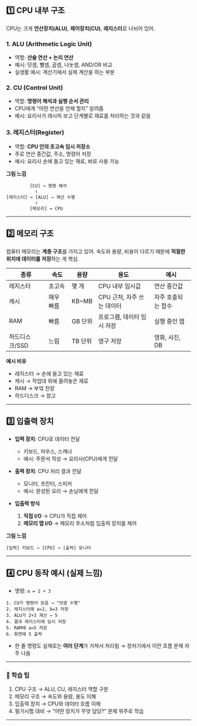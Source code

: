 <h2 id="1️⃣-cpu-내부-구조">1️⃣ CPU 내부 구조</h2>
<p>CPU는 크게 <strong>연산장치(ALU)</strong>, <strong>제어장치(CU)</strong>, <strong>레지스터</strong>로 나뉘어 있어.</p>
<h3 id="1-alu-arithmetic-logic-unit">1. ALU (Arithmetic Logic Unit)</h3>
<ul>
<li>역할: <strong>산술 연산 + 논리 연산</strong></li>
<li>예시: 덧셈, 뺄셈, 곱셈, 나눗셈, AND/OR 비교</li>
<li>실생활 예시: 계산기에서 실제 계산을 하는 부분</li>
</ul>
<h3 id="2-cu-control-unit">2. CU (Control Unit)</h3>
<ul>
<li>역할: <strong>명령어 해석과 실행 순서 관리</strong></li>
<li>CPU에게 “어떤 연산을 언제 할지” 알려줌</li>
<li>예시: 요리사가 레시피 보고 단계별로 재료를 처리하는 것과 같음</li>
</ul>
<h3 id="3-레지스터register">3. 레지스터(Register)</h3>
<ul>
<li>역할: <strong>CPU 안의 초고속 임시 저장소</strong></li>
<li>주로 연산 중간값, 주소, 명령어 저장</li>
<li>예시: 요리사 손에 들고 있는 재료, 바로 사용 가능</li>
</ul>
<p><strong>그림 느낌</strong></p>
<pre><code>         [CU] → 명령 해석
           ↓
[레지스터] ↔ [ALU] → 계산 수행
           ↓
         [메모리] ↔ CPU</code></pre><hr />
<h2 id="2️⃣-메모리-구조">2️⃣ 메모리 구조</h2>
<p>컴퓨터 메모리는 <strong>계층 구조</strong>를 가지고 있어.
속도와 용량, 비용이 다르기 때문에 <strong>적절한 위치에 데이터를 저장</strong>하는 게 핵심.</p>
<table>
<thead>
<tr>
<th>종류</th>
<th>속도</th>
<th>용량</th>
<th>용도</th>
<th>예시</th>
</tr>
</thead>
<tbody><tr>
<td>레지스터</td>
<td>초고속</td>
<td>몇 개</td>
<td>CPU 내부 임시값</td>
<td>연산 중간값</td>
</tr>
<tr>
<td>캐시</td>
<td>매우 빠름</td>
<td>KB~MB</td>
<td>CPU 근처, 자주 쓰는 데이터</td>
<td>자주 호출되는 함수</td>
</tr>
<tr>
<td>RAM</td>
<td>빠름</td>
<td>GB 단위</td>
<td>프로그램, 데이터 임시 저장</td>
<td>실행 중인 앱</td>
</tr>
<tr>
<td>하드디스크/SSD</td>
<td>느림</td>
<td>TB 단위</td>
<td>영구 저장</td>
<td>영화, 사진, DB</td>
</tr>
</tbody></table>
<p><strong>예시 비유</strong></p>
<ul>
<li>레지스터 → 손에 들고 있는 재료</li>
<li>캐시 → 작업대 위에 올려놓은 재료</li>
<li>RAM → 부엌 찬장</li>
<li>하드디스크 → 창고</li>
</ul>
<hr />
<h2 id="3️⃣-입출력-장치">3️⃣ 입출력 장치</h2>
<ul>
<li><p><strong>입력 장치</strong>: CPU로 데이터 전달</p>
<ul>
<li>키보드, 마우스, 스캐너</li>
<li>예시: 주문서 작성 → 요리사(CPU)에게 전달</li>
</ul>
</li>
<li><p><strong>출력 장치</strong>: CPU 처리 결과 전달</p>
<ul>
<li>모니터, 프린터, 스피커</li>
<li>예시: 완성된 요리 → 손님에게 전달</li>
</ul>
</li>
<li><p><strong>입출력 방식</strong></p>
<ol>
<li><strong>직접 I/O</strong> → CPU가 직접 제어</li>
<li><strong>메모리 맵 I/O</strong> → 메모리 주소처럼 입출력 장치를 제어</li>
</ol>
</li>
</ul>
<p><strong>그림 느낌</strong></p>
<pre><code>[입력] 키보드 → [CPU] → [출력] 모니터</code></pre><hr />
<h2 id="4️⃣-cpu-동작-예시-실제-느낌">4️⃣ CPU 동작 예시 (실제 느낌)</h2>
<ul>
<li>명령: <code>a = 2 + 3</code></li>
</ul>
<pre><code>1. CU가 명령어 읽음 → &quot;덧셈 수행&quot;
2. 레지스터에 a=2, b=3 저장
3. ALU가 2+3 계산 → 5
4. 결과 레지스터에 임시 저장
5. RAM에 a=5 저장
6. 화면에 5 출력</code></pre><ul>
<li>한 줄 명령도 실제로는 <strong>여러 단계</strong>가 거쳐서 처리됨 → 정처기에서 이런 흐름 문제 자주 나옴</li>
</ul>
<hr />
<h3 id="🔹-학습-팁">🔹 학습 팁</h3>
<ol>
<li>CPU 구조 → ALU, CU, 레지스터 역할 구분</li>
<li>메모리 구조 → 속도와 용량, 용도 이해</li>
<li>입출력 장치 → CPU와 데이터 흐름 이해</li>
<li>필기시험 대비 → “어떤 장치가 무엇 담당?” 문제 위주로 학습</li>
</ol>
<hr />